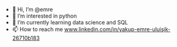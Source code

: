 - 👋 Hi, I’m @emre
- 👀 I’m interested in python
- 🌱 I’m currently learning data science and SQL
- 📫 How to reach me www.linkedin.com/in/yakup-emre-uluişik-26710b183

<!---
oberstleutnant/oberstleutnant is a ✨ special ✨ repository because its `README.md` (this file) appears on your GitHub profile.
You can click the Preview link to take a look at your changes.
--->
